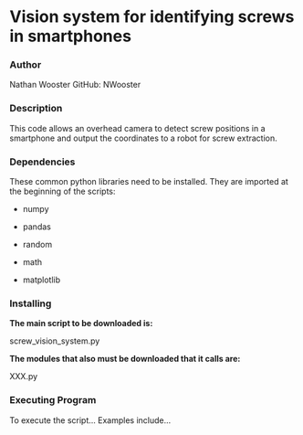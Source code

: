 # Vision system for identifying screws in smartphones


### Author

Nathan Wooster
GitHub: NWooster


### Description

This code allows an overhead camera to detect screw positions in a smartphone and output the coordinates to a robot for screw extraction.


### Dependencies

These common python libraries need to be installed. They are imported at the beginning of the scripts:

- numpy

- pandas

- random

- math

- matplotlib


### Installing
**The main script to be downloaded is:**

screw_vision_system.py

**The modules that also must be downloaded that it calls are:**

XXX.py




### Executing Program
To execute the script...
Examples include...

